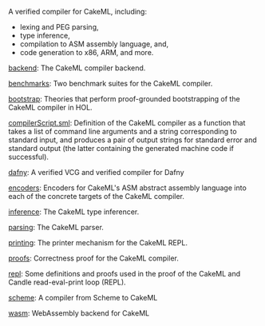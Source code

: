 A verified compiler for CakeML, including:
 - lexing and PEG parsing,
 - type inference,
 - compilation to ASM assembly language, and,
 - code generation to x86, ARM, and more.

[backend](backend):
The CakeML compiler backend.

[benchmarks](benchmarks):
Two benchmark suites for the CakeML compiler.

[bootstrap](bootstrap):
Theories that perform proof-grounded bootstrapping of
the CakeML compiler in HOL.

[compilerScript.sml](compilerScript.sml):
Definition of the CakeML compiler as a function that takes a list of command
line arguments and a string corresponding to standard input, and produces a
pair of output strings for standard error and standard output (the latter
containing the generated machine code if successful).

[dafny](dafny):
A verified VCG and verified compiler for Dafny

[encoders](encoders):
Encoders for CakeML's ASM abstract assembly language into each of the concrete
targets of the CakeML compiler.

[inference](inference):
The CakeML type inferencer.

[parsing](parsing):
The CakeML parser.

[printing](printing):
The printer mechanism for the CakeML REPL.

[proofs](proofs):
Correctness proof for the CakeML compiler.

[repl](repl):
Some definitions and proofs used in the proof of the CakeML
and Candle read-eval-print loop (REPL).

[scheme](scheme):
A compiler from Scheme to CakeML

[wasm](wasm):
WebAssembly backend for CakeML
